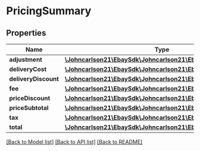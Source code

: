 # PricingSummary

## Properties
Name | Type | Description | Notes
------------ | ------------- | ------------- | -------------
**adjustment** | [**\Johncarlson21\EbaySdk\Johncarlson21\EbaySdk\Model\Amount**](Amount.md) |  | [optional] 
**deliveryCost** | [**\Johncarlson21\EbaySdk\Johncarlson21\EbaySdk\Model\Amount**](Amount.md) |  | [optional] 
**deliveryDiscount** | [**\Johncarlson21\EbaySdk\Johncarlson21\EbaySdk\Model\Amount**](Amount.md) |  | [optional] 
**fee** | [**\Johncarlson21\EbaySdk\Johncarlson21\EbaySdk\Model\Amount**](Amount.md) |  | [optional] 
**priceDiscount** | [**\Johncarlson21\EbaySdk\Johncarlson21\EbaySdk\Model\Amount**](Amount.md) |  | [optional] 
**priceSubtotal** | [**\Johncarlson21\EbaySdk\Johncarlson21\EbaySdk\Model\Amount**](Amount.md) |  | [optional] 
**tax** | [**\Johncarlson21\EbaySdk\Johncarlson21\EbaySdk\Model\Amount**](Amount.md) |  | [optional] 
**total** | [**\Johncarlson21\EbaySdk\Johncarlson21\EbaySdk\Model\Amount**](Amount.md) |  | [optional] 

[[Back to Model list]](../../README.md#documentation-for-models) [[Back to API list]](../../README.md#documentation-for-api-endpoints) [[Back to README]](../../README.md)

